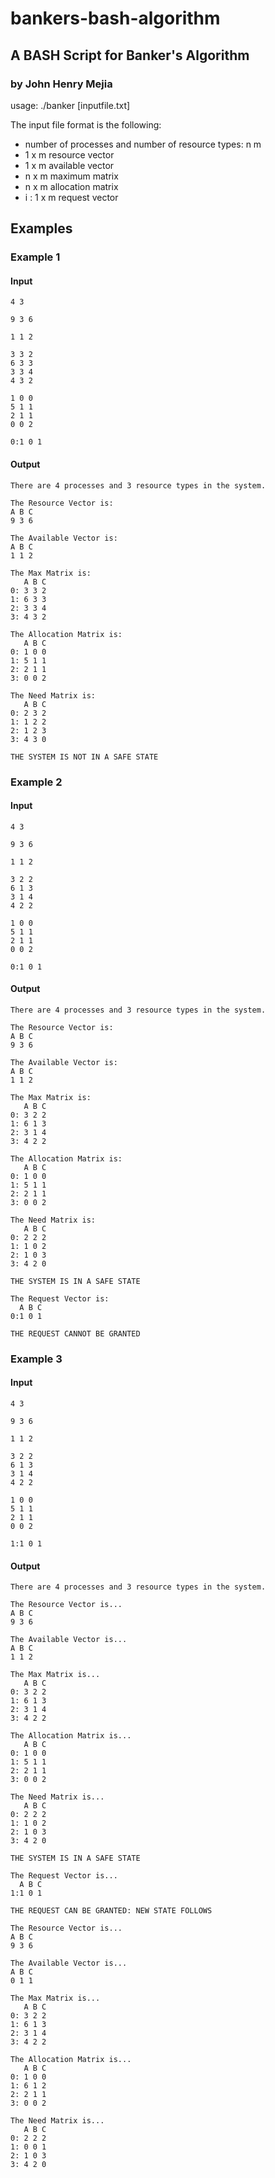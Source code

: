 # bankers-bash-algorithm
## A BASH Script for Banker's Algorithm
### by John Henry Mejia 

usage: ./banker [inputfile.txt]

The input file format is the following:

- number of processes and number of resource types: n m
- 1 x m resource vector
- 1 x m available vector 
- n x m maximum matrix 
- n x m allocation matrix 
- i : 1 x m request vector 


## Examples
### Example 1
#### Input
```text
4 3

9 3 6

1 1 2

3 3 2
6 3 3
3 3 4
4 3 2

1 0 0
5 1 1
2 1 1
0 0 2

0:1 0 1 
```
#### Output
```text
There are 4 processes and 3 resource types in the system.

The Resource Vector is:
A B C
9 3 6

The Available Vector is:
A B C
1 1 2

The Max Matrix is:
   A B C 
0: 3 3 2 
1: 6 3 3
2: 3 3 4
3: 4 3 2

The Allocation Matrix is:
   A B C
0: 1 0 0
1: 5 1 1
2: 2 1 1
3: 0 0 2

The Need Matrix is:
   A B C
0: 2 3 2
1: 1 2 2
2: 1 2 3
3: 4 3 0

THE SYSTEM IS NOT IN A SAFE STATE
```

### Example 2
#### Input
```text
4 3

9 3 6

1 1 2

3 2 2
6 1 3
3 1 4
4 2 2

1 0 0
5 1 1
2 1 1
0 0 2

0:1 0 1 
```
#### Output
```text
There are 4 processes and 3 resource types in the system.

The Resource Vector is:
A B C
9 3 6

The Available Vector is:
A B C
1 1 2

The Max Matrix is:
   A B C 
0: 3 2 2 
1: 6 1 3
2: 3 1 4
3: 4 2 2

The Allocation Matrix is:
   A B C
0: 1 0 0
1: 5 1 1
2: 2 1 1
3: 0 0 2

The Need Matrix is:
   A B C
0: 2 2 2
1: 1 0 2
2: 1 0 3
3: 4 2 0

THE SYSTEM IS IN A SAFE STATE

The Request Vector is:
  A B C
0:1 0 1

THE REQUEST CANNOT BE GRANTED
```
### Example 3
#### Input
```text
4 3

9 3 6

1 1 2

3 2 2
6 1 3
3 1 4
4 2 2

1 0 0
5 1 1
2 1 1
0 0 2

1:1 0 1 
```
#### Output
```text
There are 4 processes and 3 resource types in the system.

The Resource Vector is...
A B C
9 3 6

The Available Vector is...
A B C
1 1 2

The Max Matrix is...
   A B C 
0: 3 2 2 
1: 6 1 3
2: 3 1 4
3: 4 2 2

The Allocation Matrix is...
   A B C
0: 1 0 0
1: 5 1 1
2: 2 1 1
3: 0 0 2

The Need Matrix is...
   A B C
0: 2 2 2
1: 1 0 2
2: 1 0 3
3: 4 2 0

THE SYSTEM IS IN A SAFE STATE

The Request Vector is...
  A B C
1:1 0 1

THE REQUEST CAN BE GRANTED: NEW STATE FOLLOWS

The Resource Vector is...
A B C
9 3 6

The Available Vector is...
A B C
0 1 1

The Max Matrix is...
   A B C 
0: 3 2 2 
1: 6 1 3
2: 3 1 4
3: 4 2 2

The Allocation Matrix is...
   A B C
0: 1 0 0
1: 6 1 2
2: 2 1 1
3: 0 0 2

The Need Matrix is...
   A B C
0: 2 2 2
1: 0 0 1
2: 1 0 3
3: 4 2 0
```

